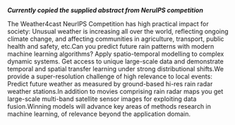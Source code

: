 ***Currently copied the supplied abstract from NeruIPS competition***

The Weather4cast NeurIPS Competition has high practical impact for society: Unusual weather is increasing all over the world, reflecting ongoing climate change, and affecting communities in agriculture, transport, public health and safety, etc.Can you predict future rain patterns with modern machine learning algorithms? Apply spatio-temporal modelling to complex dynamic systems. Get access to unique large-scale data and demonstrate temporal and spatial transfer learning under strong distributional shifts.We provide a super-resolution challenge of high relevance to local events: Predict future weather as measured by ground-based hi-res rain radar weather stations.In addition to movies comprising rain radar maps you get large-scale multi-band satellite sensor images for exploiting data fusion.Winning models will advance key areas of methods research in machine learning, of relevance beyond the application domain.
